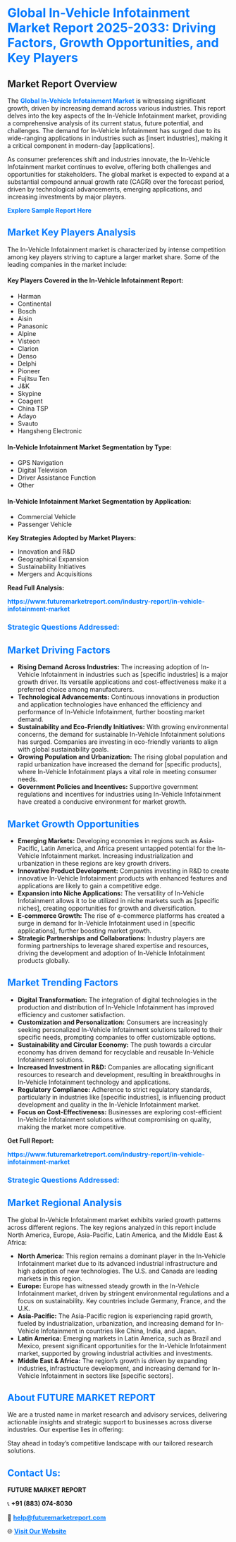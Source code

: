 <h1 style="color: #007BFF;">Global In-Vehicle Infotainment Market Report 2025-2033: Driving Factors, Growth Opportunities, and Key Players</h1>

<section id="overview">
<h2>Market Report Overview</h2>
<p>The <a href="https://www.futuremarketreport.com/industry-report/in-vehicle-infotainment-market" style="color: #007BFF; text-decoration: none;"><strong>Global In-Vehicle Infotainment Market</strong></a> is witnessing significant growth, driven by increasing demand across various industries. This report delves into the key aspects of the In-Vehicle Infotainment market, providing a comprehensive analysis of its current status, future potential, and challenges. The demand for In-Vehicle Infotainment has surged due to its wide-ranging applications in industries such as [insert industries], making it a critical component in modern-day [applications].</p>
<p>As consumer preferences shift and industries innovate, the In-Vehicle Infotainment market continues to evolve, offering both challenges and opportunities for stakeholders. The global market is expected to expand at a substantial compound annual growth rate (CAGR) over the forecast period, driven by technological advancements, emerging applications, and increasing investments by major players.</p>
</section>

<section id="overview">
<p><a href="https://www.futuremarketreport.com/request-sample/reportId=89564" style="color: #007BFF; text-decoration: none;"><strong>Explore Sample Report Here</strong></a></p>
</section>

<section id="key-players">
<h2 style="color: #007BFF;">Market Key Players Analysis</h2>
<p>The In-Vehicle Infotainment market is characterized by intense competition among key players striving to capture a larger market share. Some of the leading companies in the market include:</p>
<h4>Key Players Covered in the In-Vehicle Infotainment Report:</h4>
<ul><li>Harman</li><li>Continental</li><li>Bosch</li><li>Aisin</li><li>Panasonic</li><li>Alpine</li><li>Visteon</li><li>Clarion</li><li>Denso</li><li>Delphi</li><li>Pioneer</li><li>Fujitsu Ten</li><li>J&amp;K</li><li>Skypine</li><li>Coagent</li><li>China TSP</li><li>Adayo</li><li>Svauto</li><li>Hangsheng Electronic</li></ul>
<h4>In-Vehicle Infotainment Market Segmentation by Type:</h4>
<ul><li>GPS Navigation</li><li>Digital Television</li><li>Driver Assistance Function</li><li>Other</li></ul>

<h4>In-Vehicle Infotainment Market Segmentation by Application:</h4>
<ul><li>Commercial Vehicle</li><li>Passenger Vehicle</li></ul>
<p><strong>Key Strategies Adopted by Market Players:</strong></p>
<ul>
<li>Innovation and R&D</li>
<li>Geographical Expansion</li>
<li>Sustainability Initiatives</li>
<li>Mergers and Acquisitions</li>
</ul>
</section>

<section>
<p><strong>Read Full Analysis: </strong></p><a href="https://www.futuremarketreport.com/industry-report/in-vehicle-infotainment-market" style="color: #007BFF; text-decoration: none;"><strong>https://www.futuremarketreport.com/industry-report/in-vehicle-infotainment-market</strong></a>
<h3 style="color: #007BFF;">Strategic Questions Addressed:</h3>
</section>

<section id="driving-factors">
<h2 style="color: #007BFF;">Market Driving Factors</h2>
<ul>
<li><strong>Rising Demand Across Industries:</strong> The increasing adoption of In-Vehicle Infotainment in industries such as [specific industries] is a major growth driver. Its versatile applications and cost-effectiveness make it a preferred choice among manufacturers.</li>
<li><strong>Technological Advancements:</strong> Continuous innovations in production and application technologies have enhanced the efficiency and performance of In-Vehicle Infotainment, further boosting market demand.</li>
<li><strong>Sustainability and Eco-Friendly Initiatives:</strong> With growing environmental concerns, the demand for sustainable In-Vehicle Infotainment solutions has surged. Companies are investing in eco-friendly variants to align with global sustainability goals.</li>
<li><strong>Growing Population and Urbanization:</strong> The rising global population and rapid urbanization have increased the demand for [specific products], where In-Vehicle Infotainment plays a vital role in meeting consumer needs.</li>
<li><strong>Government Policies and Incentives:</strong> Supportive government regulations and incentives for industries using In-Vehicle Infotainment have created a conducive environment for market growth.</li>
</ul>
</section>

<section id="growth-opportunities">
<h2 style="color: #007BFF;">Market Growth Opportunities</h2>
<ul>
<li><strong>Emerging Markets:</strong> Developing economies in regions such as Asia-Pacific, Latin America, and Africa present untapped potential for the In-Vehicle Infotainment market. Increasing industrialization and urbanization in these regions are key growth drivers.</li>
<li><strong>Innovative Product Development:</strong> Companies investing in R&D to create innovative In-Vehicle Infotainment products with enhanced features and applications are likely to gain a competitive edge.</li>
<li><strong>Expansion into Niche Applications:</strong> The versatility of In-Vehicle Infotainment allows it to be utilized in niche markets such as [specific niches], creating opportunities for growth and diversification.</li>
<li><strong>E-commerce Growth:</strong> The rise of e-commerce platforms has created a surge in demand for In-Vehicle Infotainment used in [specific applications], further boosting market growth.</li>
<li><strong>Strategic Partnerships and Collaborations:</strong> Industry players are forming partnerships to leverage shared expertise and resources, driving the development and adoption of In-Vehicle Infotainment products globally.</li>
</ul>
</section>

<section id="trending-factors">
<h2 style="color: #007BFF;">Market Trending Factors</h2>
<ul>
<li><strong>Digital Transformation:</strong> The integration of digital technologies in the production and distribution of In-Vehicle Infotainment has improved efficiency and customer satisfaction.</li>
<li><strong>Customization and Personalization:</strong> Consumers are increasingly seeking personalized In-Vehicle Infotainment solutions tailored to their specific needs, prompting companies to offer customizable options.</li>
<li><strong>Sustainability and Circular Economy:</strong> The push towards a circular economy has driven demand for recyclable and reusable In-Vehicle Infotainment solutions.</li>
<li><strong>Increased Investment in R&D:</strong> Companies are allocating significant resources to research and development, resulting in breakthroughs in In-Vehicle Infotainment technology and applications.</li>
<li><strong>Regulatory Compliance:</strong> Adherence to strict regulatory standards, particularly in industries like [specific industries], is influencing product development and quality in the In-Vehicle Infotainment market.</li>
<li><strong>Focus on Cost-Effectiveness:</strong> Businesses are exploring cost-efficient In-Vehicle Infotainment solutions without compromising on quality, making the market more competitive.</li>
</ul>
</section>

<section>
<p><strong>Get Full Report: </strong></p><a href="https://www.futuremarketreport.com/industry-report/in-vehicle-infotainment-market" style="color: #007BFF; text-decoration: none;"><strong>https://www.futuremarketreport.com/industry-report/in-vehicle-infotainment-market</strong></a>
<h3 style="color: #007BFF;">Strategic Questions Addressed:</h3>
</section>


<section id="regional-analysis">
<h2 style="color: #007BFF;">Market Regional Analysis</h2>
<p>The global In-Vehicle Infotainment market exhibits varied growth patterns across different regions. The key regions analyzed in this report include North America, Europe, Asia-Pacific, Latin America, and the Middle East & Africa:</p>
<ul>
<li><strong>North America:</strong> This region remains a dominant player in the In-Vehicle Infotainment market due to its advanced industrial infrastructure and high adoption of new technologies. The U.S. and Canada are leading markets in this region.</li>
<li><strong>Europe:</strong> Europe has witnessed steady growth in the In-Vehicle Infotainment market, driven by stringent environmental regulations and a focus on sustainability. Key countries include Germany, France, and the U.K.</li>
<li><strong>Asia-Pacific:</strong> The Asia-Pacific region is experiencing rapid growth, fueled by industrialization, urbanization, and increasing demand for In-Vehicle Infotainment in countries like China, India, and Japan.</li>
<li><strong>Latin America:</strong> Emerging markets in Latin America, such as Brazil and Mexico, present significant opportunities for the In-Vehicle Infotainment market, supported by growing industrial activities and investments.</li>
<li><strong>Middle East & Africa:</strong> The region’s growth is driven by expanding industries, infrastructure development, and increasing demand for In-Vehicle Infotainment in sectors like [specific sectors].</li>
</ul>
</section>

<footer>
<h2 style="color: #007BFF;">About FUTURE MARKET REPORT</h2>
<p>We are a trusted name in market research and advisory services, delivering actionable insights and strategic support to businesses across diverse industries. Our expertise lies in offering:</p>

<p>Stay ahead in today’s competitive landscape with our tailored research solutions.</p>

<h2 style="color: #007BFF;">Contact Us:</h2>
<p><strong>FUTURE MARKET REPORT</strong></p>
<p>📞 <strong>+91 (883) 074-8030</strong></p>
<p>📧 <strong><a href="mailto:help@futuremarketreport.com" style="color: #007BFF;">help@futuremarketreport.com</a></strong></p>
<p>🌐 <strong><a href="https://www.futuremarketreport.com/" style="color: #007BFF;">Visit Our Website</a></strong></p>
</footer>